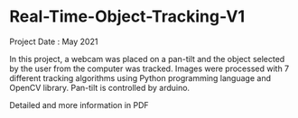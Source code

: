 # Real-Time-Object-Tracking-V1

Project Date : May 2021

In this project, a webcam was placed on a pan-tilt and the object selected by the user from the computer was tracked. Images were processed with 7 different tracking algorithms using Python programming language and OpenCV library. Pan-tilt is controlled by arduino.

Detailed and more information in PDF
